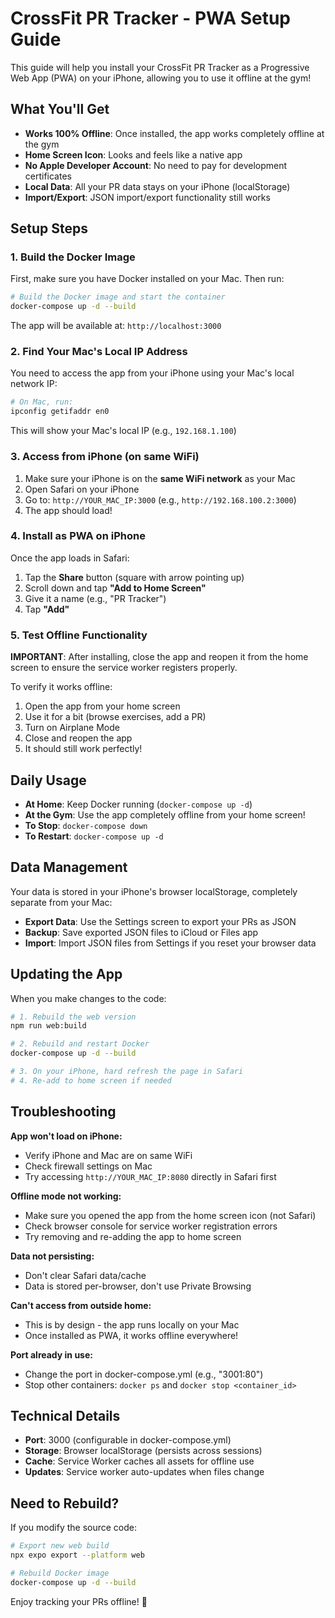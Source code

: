 # CrossFit PR Tracker - PWA Setup Guide

This guide will help you install your CrossFit PR Tracker as a Progressive Web App (PWA) on your iPhone, allowing you to use it offline at the gym!

## What You'll Get

- **Works 100% Offline**: Once installed, the app works completely offline at the gym
- **Home Screen Icon**: Looks and feels like a native app
- **No Apple Developer Account**: No need to pay for development certificates
- **Local Data**: All your PR data stays on your iPhone (localStorage)
- **Import/Export**: JSON import/export functionality still works

## Setup Steps

### 1. Build the Docker Image

First, make sure you have Docker installed on your Mac. Then run:

```bash
# Build the Docker image and start the container
docker-compose up -d --build
```

The app will be available at: `http://localhost:3000`

### 2. Find Your Mac's Local IP Address

You need to access the app from your iPhone using your Mac's local network IP:

```bash
# On Mac, run:
ipconfig getifaddr en0
```

This will show your Mac's local IP (e.g., `192.168.1.100`)

### 3. Access from iPhone (on same WiFi)

1. Make sure your iPhone is on the **same WiFi network** as your Mac
2. Open Safari on your iPhone
3. Go to: `http://YOUR_MAC_IP:3000` (e.g., `http://192.168.100.2:3000`)
4. The app should load!

### 4. Install as PWA on iPhone

Once the app loads in Safari:

1. Tap the **Share** button (square with arrow pointing up)
2. Scroll down and tap **"Add to Home Screen"**
3. Give it a name (e.g., "PR Tracker")
4. Tap **"Add"**

### 5. Test Offline Functionality

**IMPORTANT**: After installing, close the app and reopen it from the home screen to ensure the service worker registers properly.

To verify it works offline:
1. Open the app from your home screen
2. Use it for a bit (browse exercises, add a PR)
3. Turn on Airplane Mode
4. Close and reopen the app
5. It should still work perfectly!

## Daily Usage

- **At Home**: Keep Docker running (`docker-compose up -d`)
- **At the Gym**: Use the app completely offline from your home screen!
- **To Stop**: `docker-compose down`
- **To Restart**: `docker-compose up -d`

## Data Management

Your data is stored in your iPhone's browser localStorage, completely separate from your Mac:

- **Export Data**: Use the Settings screen to export your PRs as JSON
- **Backup**: Save exported JSON files to iCloud or Files app
- **Import**: Import JSON files from Settings if you reset your browser data

## Updating the App

When you make changes to the code:

```bash
# 1. Rebuild the web version
npm run web:build

# 2. Rebuild and restart Docker
docker-compose up -d --build

# 3. On your iPhone, hard refresh the page in Safari
# 4. Re-add to home screen if needed
```

## Troubleshooting

**App won't load on iPhone:**
- Verify iPhone and Mac are on same WiFi
- Check firewall settings on Mac
- Try accessing `http://YOUR_MAC_IP:8080` directly in Safari first

**Offline mode not working:**
- Make sure you opened the app from the home screen icon (not Safari)
- Check browser console for service worker registration errors
- Try removing and re-adding the app to home screen

**Data not persisting:**
- Don't clear Safari data/cache
- Data is stored per-browser, don't use Private Browsing

**Can't access from outside home:**
- This is by design - the app runs locally on your Mac
- Once installed as PWA, it works offline everywhere!

**Port already in use:**
- Change the port in docker-compose.yml (e.g., "3001:80")
- Stop other containers: `docker ps` and `docker stop <container_id>`

## Technical Details

- **Port**: 3000 (configurable in docker-compose.yml)
- **Storage**: Browser localStorage (persists across sessions)
- **Cache**: Service Worker caches all assets for offline use
- **Updates**: Service worker auto-updates when files change

## Need to Rebuild?

If you modify the source code:

```bash
# Export new web build
npx expo export --platform web

# Rebuild Docker image
docker-compose up -d --build
```

Enjoy tracking your PRs offline! 💪
